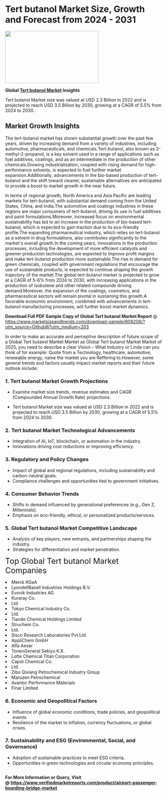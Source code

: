 <H1>Tert butanol Market Size, Growth and Forecast from 2024 - 2031</H1><img class="aligncenter size-medium wp-image-584254" src="https://thirdeyenews.in/wp-content/uploads/2024/09/Global-Market-Research-300x168.jpeg" alt="" width="300" height="168" /><p><strong>Global&nbsp;<a href="https://www.marketsizeandtrends.com/download-sample/608208/?utm_source=Github8j?utm_medium=203">Tert butanol Market</a> Insights</strong></p><p>Tert butanol Market size was valued at USD 2.3 Billion in 2022 and is projected to reach USD 3.5 Billion by 2030, growing at a CAGR of 5.5% from 2024 to 2030.</p><p><h2>Market Growth Insights</h2> <p>The tert-butanol market has shown substantial growth over the past few years, driven by increasing demand from a variety of industries, including automotive, pharmaceuticals, and chemicals.Tert-butanol, also known as 2-methyl-2-propanol, is a key solvent used in a range of applications such as fuel additives, coatings, and as an intermediate in the production of other chemicals.Growing industrialization, coupled with rising demand for high-performance solvents, is expected to fuel further market expansion.Additionally, advancements in the bio-based production of tert-butanol and the shift toward cleaner, sustainable alternatives are anticipated to provide a boost to market growth in the near future.</p> <p>In terms of regional growth, North America and Asia Pacific are leading markets for tert-butanol, with substantial demand coming from the United States, China, and India.The automotive and coatings industries in these regions are major consumers of tert-butanol, driving its use in fuel additives and paint formulations.Moreover, increased focus on environmental sustainability has led to an increase in the production of bio-based tert-butanol, which is expected to gain traction due to its eco-friendly profile.The expanding pharmaceutical industry, which relies on tert-butanol as a solvent in drug formulations, also contributes significantly to the market's overall growth.In the coming years, innovations in the production processes, including the development of more efficient catalysts and greener production technologies, are expected to improve profit margins and make tert-butanol production more sustainable.The rise in demand for green chemicals, coupled with government regulations that encourage the use of sustainable products, is expected to continue shaping the growth trajectory of the market.The global tert-butanol market is projected to grow at a CAGR of 5-6% from 2024 to 2030, with increasing applications in the production of isobutene and other related compounds driving demand.Moreover, the expansion of the coatings, cosmetics, and pharmaceutical sectors will remain pivotal in sustaining this growth.A favorable economic environment, combined with advancements in tert-butanol manufacturing processes, will further boost market dynamics.</p> <p><span class=""><strong>Download Full PDF Sample Copy of Global Tert butanol Market Report</strong> @ <a href="https://www.marketsizeandtrends.com/download-sample/608208/?utm_source=Github8j?utm_medium=203" target="_blank">https://www.marketsizeandtrends.com/download-sample/608208/?utm_source=Github8j?utm_medium=203</a></span></p><p>In order to make an accurate and perceptive description of future scope of a Global&nbsp;Tert butanol Market Market as Global&nbsp;Tert butanol Market Market of 2025, you need to describe a clear Vision &ndash; What Industry or Linda can you think of for example: Quote from a Technology, healthcare, automotive, renewable energy, name the market you are Reffering to.However, some general trends and factors usually impact market reports and their future outlook include:</p><h3>1.&nbsp;<strong>Tert butanol Market Growth Projections</strong></h3><ul><li>Examine market size trends, revenue estimates and CAGR (Compounded Annual Growth Rate) projections.</li><li><p>Tert butanol Market size was valued at USD 2.3 Billion in 2022 and is projected to reach USD 3.5 Billion by 2030, growing at a CAGR of 5.5% from 2024 to 2030.</p></li></ul><h3>2.&nbsp;<strong>Tert butanol Market Technological Advancements</strong></h3><ul><li>Integration of AI, IoT, blockchain, or automation in the industry.</li><li>Innovations driving cost reductions or improving efficiency.</li></ul><h3>3.&nbsp;<strong>Regulatory and Policy Changes</strong></h3><ul><li>Impact of global and regional regulations, including sustainability and carbon-neutral goals.</li><li>Compliance challenges and opportunities tied to government initiatives.</li></ul><h3>4.&nbsp;<strong>Consumer Behavior Trends</strong></h3><ul><li>Shifts in demand influenced by generational preferences (e.g., Gen Z, Millennials).</li><li>Emphasis on eco-friendly, ethical, or personalized products/services.</li></ul><h3>5.&nbsp;<strong>Global Tert butanol Market Competitive Landscape</strong></h3><ul><li>Analysis of key players, new entrants, and partnerships shaping the industry.</li><li>Strategies for differentiation and market penetration.</li></ul><p data-pm-slice="1 1 []"><span style="color: inherit; font-family: inherit; font-size: 25px;">Top Global Tert butanol Market Companies</span></p><div class="" data-test-id=""><p><li>Merck KGaA</li><li> LyondellBasell Industries Holdings B.V.</li><li> Evonik Industries AG</li><li> Kuraray Co.</li><li> Ltd</li><li> Tokyo Chemical Industry Co.</li><li> Ltd.</li><li> Tiande Chemical Holdings Limited</li><li> Struchem Co.</li><li> Ltd.</li><li> Sisco Research Laboratories Pvt.Ltd.</li><li> AppliChem GmbH</li><li> Alfa Aesar</li><li> TonenGeneral Sekiyu K.K.</li><li> Lotte Chemical Titan Corporation</li><li> Capot Chemical Co.</li><li> Ltd.</li><li> Zibo Qixiang Petrochemical Industry Group</li><li> Maruzen Petrochemical</li><li> Avantor Performance Materials</li><li> Finar Limited</li></p></div><h3>6.&nbsp;<strong>Economic and Geopolitical Factors</strong></h3><ul><li>Influence of global economic conditions, trade policies, and geopolitical events.</li><li>Resilience of the market to inflation, currency fluctuations, or global crises.</li></ul><h3>7.&nbsp;<strong>Sustainability and ESG (Environmental, Social, and Governance)</strong></h3><ul><li>Adoption of sustainable practices to meet ESG criteria.</li><li>Opportunities in green technologies and circular economy principles.</li></ul><h2><strong style="font-size: 14px;">For More Information or Query, Visit @&nbsp;</strong><a style="background-color: #ffffff; font-size: 14px;" href="https://www.marketsizeandtrends.com/report/tert-butanol-market/" target="_blank">https://www.verifiedmarketreports.com/product/airport-passenger-boarding-bridge-market</a></h2>